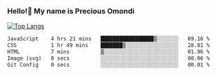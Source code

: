 ### Hello!👋 My name is Precious Omondi 

[![Top Langs](https://github-readme-stats.vercel.app/api/top-langs/?username=Presho99&langs_count=8&theme=dark)](https://github.com/Presho99/github-readme-stats)



<!--START_SECTION:waka-->

```txt
JavaScript    4 hrs 21 mins   █████████████████▒░░░░░░░   69.16 %
CSS           1 hr 49 mins    ███████▒░░░░░░░░░░░░░░░░░   28.81 %
HTML          7 mins          ▒░░░░░░░░░░░░░░░░░░░░░░░░   01.96 %
Image (svg)   0 secs          ░░░░░░░░░░░░░░░░░░░░░░░░░   00.06 %
Git Config    0 secs          ░░░░░░░░░░░░░░░░░░░░░░░░░   00.01 %
```

<!--END_SECTION:waka-->

